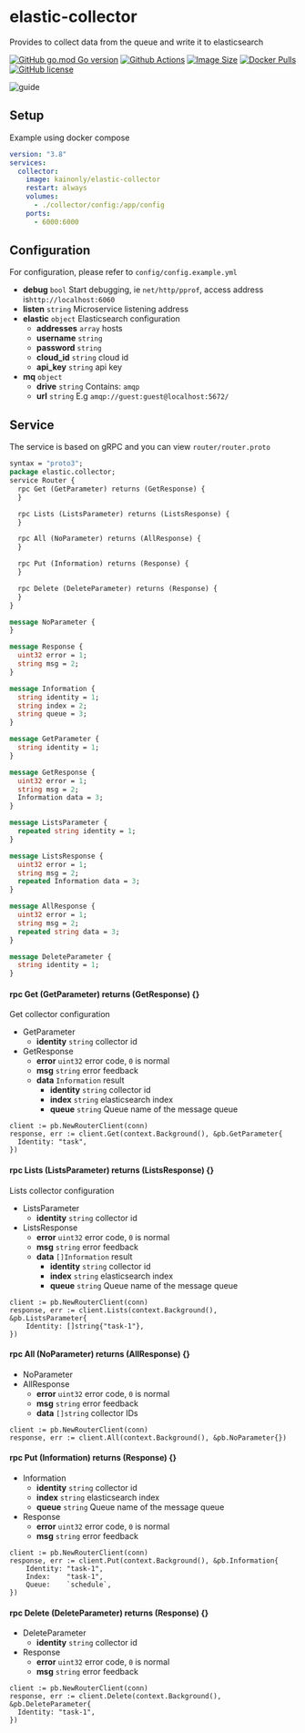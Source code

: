 # elastic-collector

Provides to collect data from the queue and write it to elasticsearch

[![GitHub go.mod Go version](https://img.shields.io/github/go-mod/go-version/codexset/elastic-collector?style=flat-square)](https://github.com/codexset/elastic-collector)
[![Github Actions](https://img.shields.io/github/workflow/status/codexset/elastic-collector/release?style=flat-square)](https://github.com/codexset/elastic-collector/actions)
[![Image Size](https://img.shields.io/docker/image-size/kainonly/elastic-collector?style=flat-square)](https://hub.docker.com/r/kainonly/elastic-collector)
[![Docker Pulls](https://img.shields.io/docker/pulls/kainonly/elastic-collector.svg?style=flat-square)](https://hub.docker.com/r/kainonly/elastic-collector)
[![GitHub license](https://img.shields.io/badge/license-MIT-blue.svg?style=flat-square)](https://raw.githubusercontent.com/codexset/elastic-collector/master/LICENSE)

![guide](https://cdn.kainonly.com/resource/elastic-collector.svg)

## Setup

Example using docker compose

```yaml
version: "3.8"
services: 
  collector:
    image: kainonly/elastic-collector
    restart: always
    volumes:
      - ./collector/config:/app/config
    ports:
      - 6000:6000
```

## Configuration

For configuration, please refer to `config/config.example.yml`

- **debug** `bool` Start debugging, ie `net/http/pprof`, access address is`http://localhost:6060`
- **listen** `string` Microservice listening address
- **elastic** `object` Elasticsearch configuration
    - **addresses** `array` hosts
    - **username** `string`
    - **password** `string`
    - **cloud_id** `string` cloud id
    - **api_key** `string` api key
- **mq** `object`
    - **drive** `string` Contains: `amqp`
    - **url** `string` E.g `amqp://guest:guest@localhost:5672/`

## Service

The service is based on gRPC and you can view `router/router.proto`

```proto
syntax = "proto3";
package elastic.collector;
service Router {
  rpc Get (GetParameter) returns (GetResponse) {
  }

  rpc Lists (ListsParameter) returns (ListsResponse) {
  }

  rpc All (NoParameter) returns (AllResponse) {
  }

  rpc Put (Information) returns (Response) {
  }

  rpc Delete (DeleteParameter) returns (Response) {
  }
}

message NoParameter {
}

message Response {
  uint32 error = 1;
  string msg = 2;
}

message Information {
  string identity = 1;
  string index = 2;
  string queue = 3;
}

message GetParameter {
  string identity = 1;
}

message GetResponse {
  uint32 error = 1;
  string msg = 2;
  Information data = 3;
}

message ListsParameter {
  repeated string identity = 1;
}

message ListsResponse {
  uint32 error = 1;
  string msg = 2;
  repeated Information data = 3;
}

message AllResponse {
  uint32 error = 1;
  string msg = 2;
  repeated string data = 3;
}

message DeleteParameter {
  string identity = 1;
}
```

#### rpc Get (GetParameter) returns (GetResponse) {}

Get collector configuration

- GetParameter
  - **identity** `string` collector id
- GetResponse
  - **error** `uint32` error code, `0` is normal
  - **msg** `string` error feedback
  - **data** `Information` result
    - **identity** `string` collector id
    - **index** `string` elasticsearch index
    - **queue** `string` Queue name of the message queue


```golang
client := pb.NewRouterClient(conn)
response, err := client.Get(context.Background(), &pb.GetParameter{
  Identity: "task",
})
```

#### rpc Lists (ListsParameter) returns (ListsResponse) {}

Lists collector configuration

- ListsParameter
  - **identity** `string` collector id
- ListsResponse
  - **error** `uint32` error code, `0` is normal
  - **msg** `string` error feedback
  - **data** `[]Information` result
    - **identity** `string` collector id
    - **index** `string` elasticsearch index
    - **queue** `string` Queue name of the message queue

```golang
client := pb.NewRouterClient(conn)
response, err := client.Lists(context.Background(), &pb.ListsParameter{
    Identity: []string{"task-1"},
})
```

#### rpc All (NoParameter) returns (AllResponse) {}

- NoParameter
- AllResponse
  - **error** `uint32` error code, `0` is normal
  - **msg** `string` error feedback
  - **data** `[]string` collector IDs

```golang
client := pb.NewRouterClient(conn)
response, err := client.All(context.Background(), &pb.NoParameter{})
```

#### rpc Put (Information) returns (Response) {}

- Information
  - **identity** `string` collector id
  - **index** `string` elasticsearch index
  - **queue** `string` Queue name of the message queue
- Response
  - **error** `uint32` error code, `0` is normal
  - **msg** `string` error feedback

```golang
client := pb.NewRouterClient(conn)
response, err := client.Put(context.Background(), &pb.Information{
    Identity: "task-1",
    Index:    "task-1",
    Queue:    `schedule`,
})
```

#### rpc Delete (DeleteParameter) returns (Response) {}

- DeleteParameter
  - **identity** `string` collector id
- Response
  - **error** `uint32` error code, `0` is normal
  - **msg** `string` error feedback

```golang
client := pb.NewRouterClient(conn)
response, err := client.Delete(context.Background(), &pb.DeleteParameter{
  Identity: "task-1",
})
```